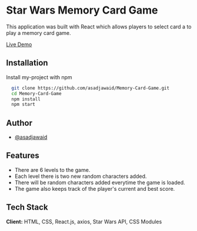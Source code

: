 
# Star Wars Memory Card Game

This application was built with React which allows players to select card a to play a memory card game.

[Live Demo]()

## Installation

Install my-project with npm

```bash
  git clone https://github.com/asadjawaid/Memory-Card-Game.git
  cd Memory-Card-Game
  npm install
  npm start
```
    
## Author

- [@asadjawaid](https://www.linkedin.com/in/asadjawaid-/)

## Features

- There are 6 levels to the game.
- Each level there is two new random characters added.
- There will be random characters added everytime the game is loaded.
- The game also keeps track of the player's current and best score.


## Tech Stack

**Client:** HTML, CSS, React.js, axios, Star Wars API, CSS Modules


